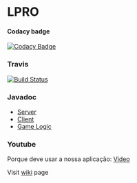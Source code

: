 # LPRO

#### Codacy badge
[![Codacy Badge](https://api.codacy.com/project/badge/Grade/302d03a607634c34a38245388234abdb)](https://www.codacy.com?utm_source=github.com&amp;utm_medium=referral&amp;utm_content=rntcruz23/LPRO&amp;utm_campaign=Badge_Grade)

### Travis
[![Build Status](https://travis-ci.com/rntcruz23/LPRO.svg?token=VymBesuwp4p7qziuLL5L&branch=master)](https://travis-ci.com/rntcruz23/LPRO)

### Javadoc
* [Server](https://paginas.fe.up.pt/~up201405867/lpro/doc/server)  
* [Client](https://paginas.fe.up.pt/~up201405867/lpro/doc/cliente)  
* [Game Logic](https://paginas.fe.up.pt/~up201405867/lpro/doc/gameLogic)  

### Youtube
Porque deve usar a nossa aplicação: [Video](https://youtu.be/_-qpPAE1zSM)

 Visit [wiki](https://github.com/rntcruz23/LPRO/wiki) page
